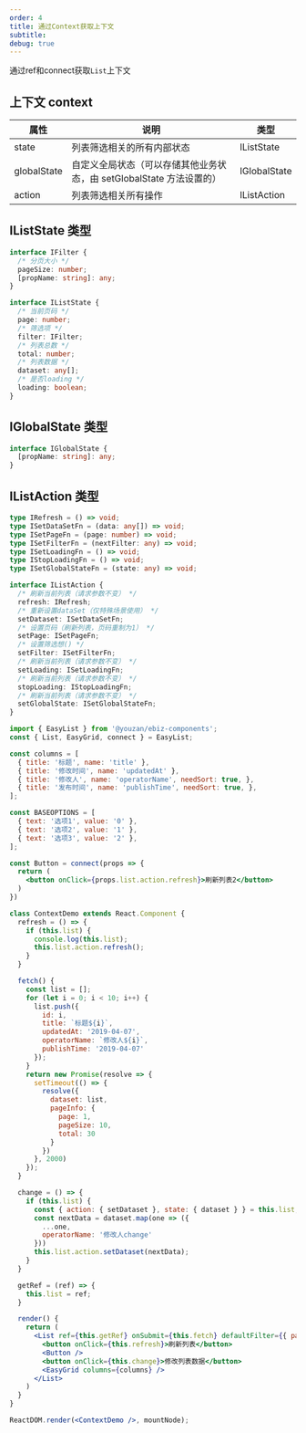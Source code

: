 ```yaml
---
order: 4
title: 通过Context获取上下文
subtitle:
debug: true
---
```


通过ref和connect获取`List`上下文

## 上下文 context

| 属性        | 说明                                                                 | 类型         |
| ----------- | -------------------------------------------------------------------- | ------------ |
| state       | 列表筛选相关的所有内部状态                                           | IListState   |
| globalState | 自定义全局状态（可以存储其他业务状态，由 setGlobalState 方法设置的） | IGlobalState |
| action      | 列表筛选相关所有操作                                                 | IListAction  |

## IListState 类型

```typescript
interface IFilter {
  /* 分页大小 */
  pageSize: number;
  [propName: string]: any;
}

interface IListState {
  /* 当前页码 */
  page: number;
  /* 筛选项 */
  filter: IFilter;
  /* 列表总数 */
  total: number;
  /* 列表数据 */
  dataset: any[];
  /* 是否loading */
  loading: boolean;
}
```

## IGlobalState 类型

```typescript
interface IGlobalState {
  [propName: string]: any;
}
```

## IListAction 类型

```typescript
type IRefresh = () => void;
type ISetDataSetFn = (data: any[]) => void;
type ISetPageFn = (page: number) => void;
type ISetFilterFn = (nextFilter: any) => void;
type ISetLoadingFn = () => void;
type IStopLoadingFn = () => void;
type ISetGlobalStateFn = (state: any) => void;

interface IListAction {
  /* 刷新当前列表（请求参数不变） */
  refresh: IRefresh;
  /* 重新设置dataSet（仅特殊场景使用） */
  setDataset: ISetDataSetFn;
  /* 设置页码（刷新列表，页码重制为1） */
  setPage: ISetPageFn;
  /* 设置筛选想() */
  setFilter: ISetFilterFn;
  /* 刷新当前列表（请求参数不变） */
  setLoading: ISetLoadingFn;
  /* 刷新当前列表（请求参数不变） */
  stopLoading: IStopLoadingFn;
  /* 刷新当前列表（请求参数不变） */
  setGlobalState: ISetGlobalStateFn;
}
```

```jsx
import { EasyList } from '@youzan/ebiz-components';
const { List, EasyGrid, connect } = EasyList;

const columns = [
  { title: '标题', name: 'title' },
  { title: '修改时间', name: 'updatedAt' },
  { title: '修改人', name: 'operatorName', needSort: true, },
  { title: '发布时间', name: 'publishTime', needSort: true, },
];

const BASEOPTIONS = [
  { text: '选项1', value: '0' },
  { text: '选项2', value: '1' },
  { text: '选项3', value: '2' },
];

const Button = connect(props => {
  return (
    <button onClick={props.list.action.refresh}>刷新列表2</button>
  )
})

class ContextDemo extends React.Component {
  refresh = () => {
    if (this.list) {
      console.log(this.list);
      this.list.action.refresh();
    }
  }

  fetch() {
    const list = [];
    for (let i = 0; i < 10; i++) {
      list.push({
        id: i,
        title: `标题${i}`,
        updatedAt: '2019-04-07',
        operatorName: `修改人${i}`,
        publishTime: '2019-04-07'
      });
    }
    return new Promise(resolve => {
      setTimeout(() => {
        resolve({
          dataset: list,
          pageInfo: {
            page: 1,
            pageSize: 10,
            total: 30
          }
        })
      }, 2000)
    });
  }

  change = () => {
    if (this.list) {
      const { action: { setDataset }, state: { dataset } } = this.list;
      const nextData = dataset.map(one => ({
        ...one,
        operatorName: '修改人change'
      }))
      this.list.action.setDataset(nextData);
    }
  }

  getRef = (ref) => {
    this.list = ref;
  }

  render() {
    return (
      <List ref={this.getRef} onSubmit={this.fetch} defaultFilter={{ pageSize: 10 }}>
        <button onClick={this.refresh}>刷新列表</button>
        <Button />
        <button onClick={this.change}>修改列表数据</button>
        <EasyGrid columns={columns} />
      </List>
    )
  }
}

ReactDOM.render(<ContextDemo />, mountNode);
```